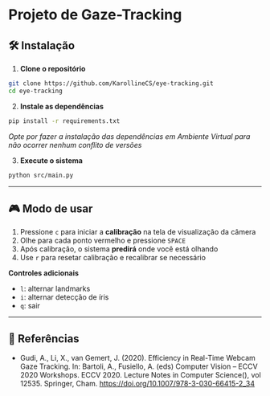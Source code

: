 # Projeto de Gaze-Tracking

## 🛠️ Instalação

1. **Clone o repositório**
```bash
git clone https://github.com/KarollineCS/eye-tracking.git
cd eye-tracking
```

2. **Instale as dependências**
```bash
pip install -r requirements.txt
```
*Opte por fazer a instalação das dependências em Ambiente Virtual para não ocorrer nenhum conflito de versões*

3. **Execute o sistema**
```bash
python src/main.py
```

---

## 🎮 Modo de usar

1. Pressione `c` para iniciar a **calibração** na tela de visualização da câmera
2. Olhe para cada ponto vermelho e pressione `SPACE`
3. Após calibração, o sistema **predirá** onde você está olhando
4. Use `r` para resetar calibração e recalibrar se necessário

**Controles adicionais**
- `l`: alternar landmarks
- `i`: alternar detecção de íris
- `q`: sair

---

## 🔗 Referências

- Gudi, A., Li, X., van Gemert, J. (2020). Efficiency in Real-Time Webcam Gaze Tracking. In: Bartoli, A., Fusiello, A. (eds) Computer Vision – ECCV 2020 Workshops. ECCV 2020. Lecture Notes in Computer Science(), vol 12535. Springer, Cham. https://doi.org/10.1007/978-3-030-66415-2_34
